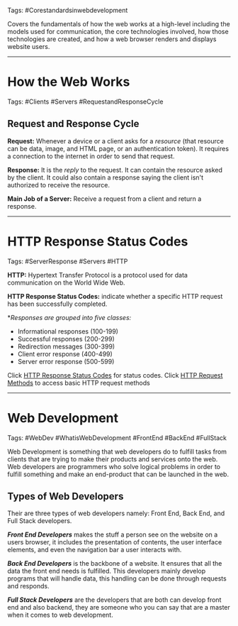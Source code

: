 Tags: #Corestandardsinwebdevelopment 

Covers the fundamentals of how the web works at a high-level including the models used for communication, the core technologies involved, how those technologies are created, and how a web browser renders and displays website users.

---
# How the Web Works

Tags: #Clients #Servers #RequestandResponseCycle

## Request and Response Cycle

**Request:** Whenever a device or a client asks for a *resource* (that resource can be data, image, and HTML page, or an authentication token). It requires a connection to the internet in order to send that request.

**Response:** It is the *reply* to the request. It can contain the resource asked by the client. It could also contain a response saying the client isn't authorized to receive the resource.

**Main Job of a Server:** Receive a request from a client and return a response. 

---
# HTTP Response Status Codes

Tags: #ServerResponse #Servers #HTTP

**HTTP:** Hypertext Transfer Protocol is a protocol used for data communication on the World Wide Web.

**HTTP Response Status Codes:** indicate whether a specific HTTP request has been successfully completed.

**Responses are grouped into five classes:*
* Informational responses (100-199)
* Successful responses (200-299)
* Redirection messages (300-399)
* Client error response (400-499)
* Server error response (500-599)

Click [HTTP Response Status Codes](https://developer.mozilla.org/en-US/docs/Web/HTTP/Reference/Status) for status codes. 
Click [HTTP Request Methods](https://developer.mozilla.org/en-US/docs/Web/HTTP/Reference/Methods) to access basic HTTP request methods

---
# Web Development 

Tags: #WebDev #WhatisWebDevelopment #FrontEnd #BackEnd #FullStack

Web Development is something that web developers do to fulfill tasks from clients that are trying to make their products and services onto the web. Web developers are programmers who solve logical problems in order to fulfill something and make an end-product that can be launched in the web. 

## Types of Web Developers

Their are three types of web developers namely: Front End, Back End, and Full Stack developers. 

***Front End Developers*** makes the stuff a person see on the website on a users browser, it includes the presentation of contents, the user interface elements, and even the navigation bar a user interacts with. 

***Back End Developers*** is the backbone of a website. It ensures that all the data the front end needs is fulfilled. This developers mainly develop programs that will handle data, this handling can be done through requests and responds.

***Full Stack Developers*** are the developers that are both can develop front end and also backend, they are someone who you can say that are a master when it comes to web development. 
